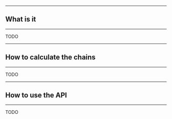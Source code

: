 --------
## What is it
--------

TODO


--------
## How to calculate the chains
--------

TODO


--------
## How to use the API
--------

TODO